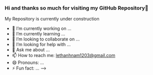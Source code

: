 ### Hi and thanks so much for visiting my GitHub Repository👋

My Repository is currently under construction 

- 🔭 I’m currently working on ...
- 🌱 I’m currently learning ...
- 👯 I’m looking to collaborate on ...
- 🤔 I’m looking for help with ...
- 💬 Ask me about ...
- 📫 How to reach me: lethanhnam1203@gmail.com
- 😄 Pronouns: ...
- ⚡ Fun fact: ...
-->

<!--
**lethanhnam1203/lethanhnam1203** is a ✨ _special_ ✨ repository because its `README.md` (this file) appears on your GitHub profile.


